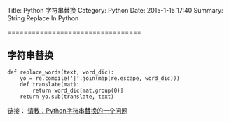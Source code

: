 Title: Python 字符串替换
Category: Python
Date: 2015-1-15 17:40
Summary: String Replace In Python

=================================

## 字符串替换

    def replace_words(text, word_dic): 
        yo = re.compile('|'.join(map(re.escape, word_dic))) 
        def translate(mat): 
            return word_dic[mat.group(0)] 
        return yo.sub(translate, text) 

链接： [请教：Python字符串替换的一个问题](http://segmentfault.com/q/1010000002474308)
